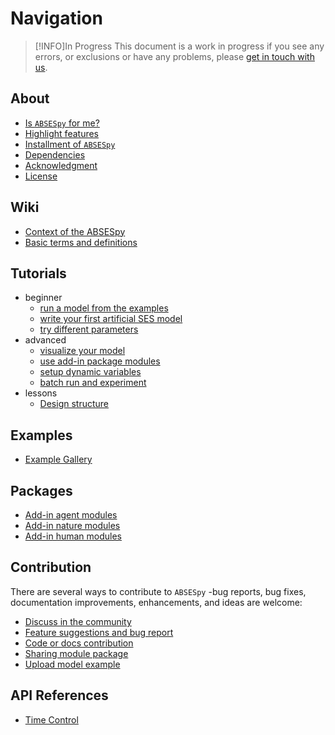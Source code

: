 # Navigation

> [!INFO]In Progress
> This document is a work in progress if you see any errors, or exclusions or have any problems, please [get in touch with us](https://github.com/SongshGeo/ABSESpy/issues).

## About
- [Is `ABSESpy` for me?](home/audience.md)
- [Highlight features](home/features.md)
- [Installment of `ABSESpy`](home/install.md)
- [Dependencies](home/dependencies.md)
- [Acknowledgment](home/features.md)
- [License](home/license.md)

## Wiki
- [Context of the ABSESpy](wiki/about.md)
- [Basic terms and definitions](wiki/background.md)

## Tutorials

- beginner
	- [run a model from the examples](tutorial/beginner/use_example.md)
	- [write your first artificial SES model](tutorial/beginner/write_example.md)
	- [try different parameters](tutorial/beginner/setup_parameters.md)
- advanced
	- [visualize your model](tutorial/advanced/visualize.md)
	- [use add-in package modules](tutorial/advanced/add_modules.md)
	- [setup dynamic variables](tutorial/advanced/dynamic_variable.md)
	- [batch run and experiment](tutorial/advanced/batch_run.md)
 - lessons
	 - [Design structure](tutorial/lessons/design.md)
## Examples

- [Example Gallery](examples/gallery.md)
## Packages

- [Add-in agent modules](packages/agent.md)
- [Add-in nature modules](packages/nature.md)
- [Add-in human modules](packages/human.md)

## Contribution

There are several ways to contribute to `ABSESpy` -bug reports, bug fixes, documentation improvements, enhancements, and ideas are welcome:

- [Discuss in the community](contribution/community.md)
- [Feature suggestions and bug report](contribution/suggestions.md)
- [Code or docs contribution](contribution/contribution.md)
- [Sharing module package](contribution/packages.md)
- [Upload model example](contribution/examples.md)
## API References

- [Time Control](api/time.md)
